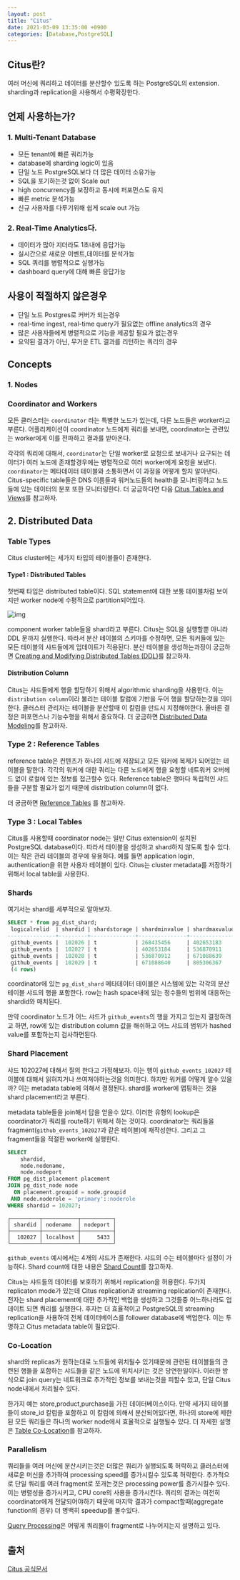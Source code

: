 ```yaml
---
layout: post
title: "Citus"
date: 2021-03-09 13:35:00 +0900
categories: [Database,PostgreSQL]
---
```


## Citus란?

여러 머신에 쿼리하고 데이터를 분산할수 있도록 하는 PostgreSQL의 extension. sharding과 replication을 사용해서 수평확장한다. 

## 언제 사용하는가?

### 1. Multi-Tenant Database

- 모든 tenant에 빠른 쿼리가능
- database에 sharding logic이 있음
- 단일 노드 PostgreSQL보다 더 많은 데이터 소유가능
- SQL을 포기하는것 없이 Scale out
- high concurrency를 보장하고 동시에 퍼포먼스도 유지
- 빠른 metric 분석가능
- 신규 사용자를 다루기위해 쉽게 scale out 가능

### 2. Real-Time Analytics다. 

- 데이터가 많아 지더라도 1초내에 응답가능
- 실시간으로 새로운 이벤트,데이터를 분석가능
- SQL 쿼리를 병렬적으로 실행가능
- dashboard query에 대해 빠른 응답가능

## 사용이 적절하지 않은경우

- 단일 노드 Postgres로 커버가 되는경우
- real-time ingest, real-time query가 필요없는 offline analytics의 경우
- 많은 사용자들에게 병렬적으로 기능을 제공할 필요가 없는경우
- 요약된 결과가 아닌, 무거운 ETL 결과를 리턴하는 쿼리의 경우

## Concepts

### 1. Nodes

### Coordinator and Workers

모든 클러스터는 ```coordinator``` 라는 특별한 노드가 있는데, 다른 노드들은 worker라고 부른다. 어플리케이션이 coordinator 노드에게 쿼리를 보내면, coordinator는 관련있는 worker에게 이를 전파하고 결과를 받아온다.

각각의 쿼리에 대해서, ```coordinator```는 단일 worker로 요청으로 보내거나 요구되는 데이터가 여러 노드에 존재할경우에는 병렬적으로 여러 worker에게 요청을 보낸다. ```coordinator```는 메타데이터 테이블와 소통하면서 이 과정을 어떻게 할지 알아낸다. Citus-specific table들은 DNS 이름들과 워커노드들의 health를 모니터링하고 노드들에 있는 데이터의 분포 또한 모니터링한다. 더 궁금하다면 다음 [Citus Tables and Views](http://docs.citusdata.com/en/v9.5/develop/api_metadata.html#metadata-tables)를 참고하자.

## 2. Distributed Data

### Table Types

Citus cluster에는 세가지 타입의 테이블들이 존재한다.

#### Type1 : Distributed Tables

첫번째 타입은 distributed table이다. SQL statement에 대한 보통 테이블처럼 보이지만 worker node에 수평적으로 partition되어있다.

![img](http://docs.citusdata.com/en/v9.5/_images/diagram-parallel-select.png)

component worker table들을 shard라고 부른다. Citus는 SQL을 실행할뿐 아니라 DDL 문까지 실행한다. 따라서 분산 테이블의 스키마를 수정하면, 모든 워커들에 있는 모든 테이블의 샤드들에게 업데이트가 적용된다. 분산 테이블을 생성하는과정이 궁금하면 [Creating and Modifying Distributed Tables (DDL)](http://docs.citusdata.com/en/v9.5/develop/reference_ddl.html#ddl)를 참고하자.

#### Distribution Column

Citus는 샤드들에게 행을 할당하기 위해서 algorithmic sharding을 사용한다. 이는 ```distribution column```이라 불리는 테이블 칼럼에 기반을 두어 행을 할당하는것을 의미한다. 클러스터 관리자는 테이블을 분산할때 이 칼럼을 만드시 지정해야한다. 올바른 결정은 퍼포먼스나 기능수행을 위해서 중요하다. 더 궁금하면 [Distributed Data Modeling](http://docs.citusdata.com/en/v9.5/sharding/data_modeling.html#distributed-data-modeling)를 참고하자.

### Type 2 : Reference Tables

reference table은 컨텐츠가 하나의 샤드에 저장되고 모든 워커에 복제가 되어있는 테이블을 말한다. 각각의 워커에 대한 쿼리는 다른 노드에게 행을 요청할 네트워커 오버헤드 없이 로컬에 있는 정보를 접근할수 있다. Reference table은 행마다 독립적인 샤드들을 구분할 필요가 없기 때문에 distribution column이 없다.

더 궁금하면 [Reference Tables](http://docs.citusdata.com/en/v9.5/develop/reference_ddl.html#reference-tables) 를 참고하자.

### Type 3 : Local Tables

Citus를 사용할때 coordinator node는 일반 Citus extension이 설치된 PostgreSQL database이다. 따라서 테이블을 생성하고 shard하지 않도록 할수 있다. 이는 작은 관리 테이블의 경우에 유용하다. 예를 들면 application login, authentication을 위한 사용자 테이블이 있다. Citus는 cluster metadata를 저장하기 위해서 local table을 사용한다.

### Shards

여기서는 shard를 세부적으로 알아보자. 

``` sql
SELECT * from pg_dist_shard;
 logicalrelid  | shardid | shardstorage | shardminvalue | shardmaxvalue
---------------+---------+--------------+---------------+---------------
 github_events |  102026 | t            | 268435456     | 402653183
 github_events |  102027 | t            | 402653184     | 536870911
 github_events |  102028 | t            | 536870912     | 671088639
 github_events |  102029 | t            | 671088640     | 805306367
 (4 rows)
```

coordinator에 있는 ```pg_dist_shard``` 메타데이터 테이블은 시스템에 있는 각각의 분산 테이블 샤드의 행을 포함한다. row는 hash space내에 있는 정수들의 범위에 대응하는 shardid와 매치된다.

만약 coordinator 노드가 어느 샤드가 ```github_events```의 행을 가지고 있는지 결정하려고 하면, row에 있는 distribution column 값을 해쉬하고 어느 샤드의 범위가 hashed value를 포함하는지 검사하면된다. 

### Shard Placement

샤드 102027에 대해서 질의 한다고 가정해보자. 이는 행이 ```github_events_102027``` 테이블에 대해서 읽혀지거나 쓰여져야하는것을 의미한다. 하지만 워커를 어떻게 알수 있을까? 이는 metadata table에 의해서 결정된다. shard를 worker에 맵핑하는 것을 shard placement라고 부른다.

metadata table들을 join해서 답을 얻을수 있다. 이러한 유형의 lookup은 coordinator가 쿼리를 route하기 위해서 하는 것이다. coordinator는 쿼리들을  fragment(```github_events_102027```과 같은 테이블)에 재작성한다. 그리고 그 fragment들을 적절한 worker에 실행한다.

``` sql
SELECT
    shardid,
    node.nodename,
    node.nodeport
FROM pg_dist_placement placement
JOIN pg_dist_node node
  ON placement.groupid = node.groupid
 AND node.noderole = 'primary'::noderole
WHERE shardid = 102027;
```

```
┌─────────┬───────────┬──────────┐
│ shardid │ nodename  │ nodeport │
├─────────┼───────────┼──────────┤
│  102027 │ localhost │     5433 │
└─────────┴───────────┴──────────┘
```

```github_events``` 예시에서는 4개의 샤드가 존재한다. 샤드의 수는 테이블마다 설정이 가능하다. Shard count에 대한 내용은 [Shard Count](http://docs.citusdata.com/en/v9.5/admin_guide/cluster_management.html#prod-shard-count)를 참고하자.

Citus는 샤드들의 데이터를 보호하기 위해서 replication을 허용한다. 두가지 replicaton mode가 있는데 Citus replication과 streaming replication이 존재한다. 전자는 shard placement에 대한 추가적인 백업을 생성하고 그것들중 어느하나라도 업데이트 되면 쿼리를 실행한다. 후자는 더 효율적이고 PostgreSQL의 streaming replication을 사용하여 전체 데이터베이스를 follower database에 백업한다. 이는 투명하고 Citus metadata table이 필요없다.

### Co-Location

shard와 replicas가 원하는대로 노드들에 위치될수 있기때문에 관련된 테이블들의 관련된 행들을 포함하는 샤드들을 같은 노드에 위치시키는 것은 당연한일이다. 이러한 방식으로 join query는 네트워크로 추가적인 정보를 보내는것을 피할수 있고, 단일 Citus node내에서 처리될수 있다.

한가지 예는 store,product,purchase을 가진 데이터베이스이다. 만약 세가지 테이블들이 store_id 칼럼을 포함하고 이 칼럼에 의해서 분산되어있다면, 하나의 store에 제한된 모든 쿼리들은 하나의 worker node에서 효율적으로 실행될수 있다. 더 자세한 설명은 [Table Co-Location](http://docs.citusdata.com/en/v9.5/sharding/data_modeling.html#colocation)를 참고하자.

### Parallelism

쿼리들을 여러 머신에 분산시키는것은 더많은 쿼리가 실행되도록 허락하고 클러스터에 새로운 머신을 추가하여 processing speed를 증가시킬수 있도록 허락한다. 추가적으로 단일 쿼리를 여러 fragment로 쪼개는것은 processing power를 증가시킬수 있다. 이는 병렬성을 증가시키고, CPU core의 사용을 증가시킨다. 쿼리의 결과는 여전히 coordinator에게 전달되어야하기 때문에 마지막 결과가 compact할때(aggregate function의 경우) 더 명백히 speedup를 볼수있다.

[Query Processing](http://docs.citusdata.com/en/v9.5/develop/reference_processing.html#citus-query-processing)은 어떻게 쿼리들이 fragment로 나누어지는지 설명하고 있다.

## 출처

[Citus 공식문서](http://docs.citusdata.com/en/v9.5/get_started/concepts.html)